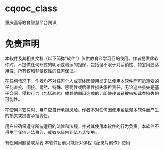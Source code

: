 # cqooc_class
重庆高等教育智慧平台网课

# 免责声明

本软件及其相关文档（以下简称“软件”）仅供教育和学习目的使用。作者提供此软件时，不提供任何形式的明示或暗示的担保，包括但不限于对适销性、特定用途适用性、所有权和非侵权性的任何保证。

在任何情况下，作者均不对任何个人或实体因使用或无法使用本软件而可能遭受的任何直接、间接、偶然、特殊、惩罚性或后果性损失承担责任，无论这些损失是基于合同、侵权行为（包括疏忽）或其他原因造成的，即使作者已被告知此类损失的可能性。

在使用本软件时，用户应自行承担风险。作者不对任何因使用或依赖本软件而产生的损失或损害承担责任。

用户应确保遵守所有适用的法律和法规，并对其使用本软件的行为负责。本软件不得用于任何非法目的，或者以任何非法方式使用。

有任何问题请联系我
本软件目前只能针对课程《纪录片创作》使用

